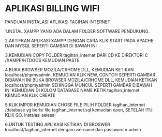 # APLIKASI BILLING WIFI

PANDUAN INSTALASI APLIKASI TAGIHAN INTERNET

1.INSTAL XAMPP YANG ADA DALAM FOLDER SOFTWARE PENDUKUNG.

2.AKTIFKAN  APLIKASI XAMPP DENGAN CARA KLIK START PADA APACHE DAN MYSQL SEPERTI  GAMBAR DI BAWAH INI

3.KEMUDIAN COPY FOLDER tagihan_internet DARI CD KE DIREKTORI  C /XAMPP/HTDOCS  KEMUDIAN PASTE

4.BUKA BROWSER MOZILA/CRHOME DLL, KEMUDIAN KETIKAN  localhost/phpmyadmin, KEMUDIAN KLIK NEW,  CONTOH SEPERTI GAMBAR DIBAWAH INI
BUKA BROWSER MOZILA/CRHOME DLL, KEMUDIAN KETIKAN  localhost/phpmyadmin SEHINGGA MUNCUL SEPERTI GAMBAR DIBAWAH INI
KEMUDIAN DI KOLOM DATABASE NAME KETIK tagihan_internet KEMUDIAN KLIK CREATE 

5.KLIK IMPOR  KEMUDIAN CHOSE FILE  PILIH  FOLDER tagihan_internet /database yg berisi file tagihan_internet.sql kemudian open, SETELAH ITU KLIK GO. Instalasi selesai

6.UNTUK TESTING APLIKASI KETIKAN DI BROSWER  localhost/tagihan_internet dengan username dan password = admin














